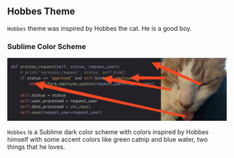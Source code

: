 ## Hobbes Theme

`Hobbes` theme was inspired by Hobbes the cat. He is a good boy.

### Sublime Color Scheme

![Hobbes color legend image](Hobbes-color-legend.png)

`Hobbes` is a Sublime dark color scheme with colors inspired by Hobbes himself with some accent colors like green catnip and blue water, two things that he loves.
